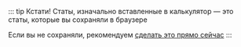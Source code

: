 ::: tip Кстати!
Статы, изначально вставленные в калькулятор — это статы, которые вы сохраняли в браузере

Если вы не сохраняли, рекомендуем [сделать это прямо сейчас](/pages/settings/stats/index.md)
:::
